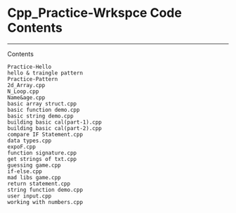 # Cpp_Practice-Wrkspce Code Contents
----------------------------------------------------
Contents
~~~~~~~~~~~~~~~~~~~~~~~~~~~~~~~~~~~~~~~~~~~~~~~~~~~~
Practice-Hello
hello & traingle pattern
Practice-Pattern
2d_Array.cpp
N_Loop.cpp
Name&age.cpp
basic array struct.cpp
basic function demo.cpp
basic string demo.cpp
building basic cal(part-1).cpp
building basic cal(part-2).cpp
compare IF Statement.cpp
data types.cpp
expoF.cpp
function signature.cpp
get strings of txt.cpp
guessing game.cpp
if-else.cpp
mad libs game.cpp
return statement.cpp
string function demo.cpp
user input.cpp
working with numbers.cpp
